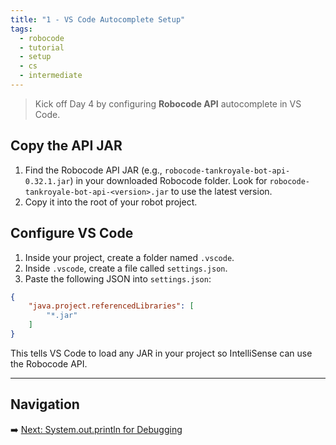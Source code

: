 ```yaml
---
title: "1 - VS Code Autocomplete Setup"
tags:
  - robocode
  - tutorial
  - setup
  - cs
  - intermediate
---
```


> Kick off Day 4 by configuring **Robocode API** autocomplete in VS Code.

## Copy the API JAR

1. Find the Robocode API JAR (e.g., `robocode-tankroyale-bot-api-0.32.1.jar`) in your downloaded Robocode folder. Look for `robocode-tankroyale-bot-api-<version>.jar` to use the latest version.
2. Copy it into the root of your robot project.

## Configure VS Code

1. Inside your project, create a folder named `.vscode`.
2. Inside `.vscode`, create a file called `settings.json`.
3. Paste the following JSON into `settings.json`:

```json
{
    "java.project.referencedLibraries": [
        "*.jar"
    ]
}
```

This tells VS Code to load any JAR in your project so IntelliSense can use the Robocode API.

---

## Navigation

➡️ [Next: System.out.println for Debugging](/robocode/Day-4/01_system_out_debugging)


